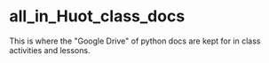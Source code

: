# all_in_Huot_class_docs
This is where the "Google Drive" of python docs are kept for in class activities and lessons.
